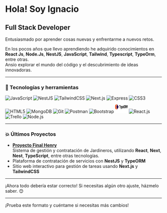 # Hola! Soy Ignacio  
## Full Stack Developer  

Entusiasmado por aprender cosas nuevas y enfrentarme a nuevos retos.

En los pocos años que llevo aprendiendo he adquirido conocimientos en **React Js**, **Node.Js**, **NestJS**, **JavaScript**, **Tailwind**, **Typescript**, **TypeOrm**, entre otras.  
Ansío explorar el mundo del código y el descubrimiento de ideas innovadoras.  

---

### 🚀 Tecnologías y herramientas  

<img src="https://cdn.jsdelivr.net/gh/devicons/devicon/icons/javascript/javascript-original.svg" width="40" height="40" alt="JavaScript"/>  
<img src="https://nestjs.com/img/logo-small.svg" width="40" height="40" alt="NestJS"/>  
<img src="https://cdn.jsdelivr.net/gh/devicons/devicon/icons/tailwindcss/tailwindcss-plain.svg" width="40" height="40" alt="TailwindCSS"/>  
<img src="https://cdn.jsdelivr.net/gh/devicons/devicon/icons/nextjs/nextjs-original.svg" width="40" height="40" alt="Next.js"/>  
<img src="https://cdn.jsdelivr.net/gh/devicons/devicon/icons/express/express-original.svg" width="40" height="40" alt="Express"/>  
<img src="https://cdn.jsdelivr.net/gh/devicons/devicon/icons/css3/css3-original.svg" width="40" height="40" alt="CSS3"/>  
<img src="https://cdn.jsdelivr.net/gh/devicons/devicon/icons/html5/html5-original.svg" width="40" height="40" alt="HTML5"/>  
<img src="https://cdn.jsdelivr.net/gh/devicons/devicon/icons/mongodb/mongodb-original.svg" width="40" height="40" alt="MongoDB"/>  
<img src="https://cdn.jsdelivr.net/gh/devicons/devicon/icons/git/git-original.svg" width="40" height="40" alt="Git"/>  
<img src="https://cdn.jsdelivr.net/gh/devicons/devicon/icons/postman/postman-original.svg" width="40" height="40" alt="Postman"/>  
<img src="https://cdn.jsdelivr.net/gh/devicons/devicon/icons/bootstrap/bootstrap-original.svg" width="40" height="40" alt="Bootstrap"/>  
<img src="https://raw.githubusercontent.com/typeorm/typeorm/master/resources/logo_big.png" width="40" height="40" alt="TypeORM"/>  
<img src="https://cdn.jsdelivr.net/gh/devicons/devicon/icons/react/react-original.svg" width="40" height="40" alt="React.js"/>  
<img src="https://cdn.jsdelivr.net/gh/devicons/devicon/icons/trello/trello-plain.svg" width="40" height="40" alt="Trello"/>  
<img src="https://cdn.jsdelivr.net/gh/devicons/devicon/icons/nodejs/nodejs-original.svg" width="40" height="40" alt="Node.js"/>  

---

### 💥 Últimos Proyectos  

- [**Proyecto Final Henry**](https://github.com/Gi4ncarlo/ProyectoFinal-Henry.git)  
  Sistema de gestión y contratación de Jardineros, utilizando **React**, **Next**, **Nest**, **TypeScript**, entre otras tecnologías.  
- Plataforma de contratación de servicios con **NestJS** y **TypeORM**  
- Sitio web interactivo para gestión de tareas usando **Next.js** y **TailwindCSS**  

---

¡Ahora todo debería estar correcto! Si necesitas algún otro ajuste, házmelo saber. 😊


---

¡Prueba este formato y cuéntame si necesitas más cambios!


